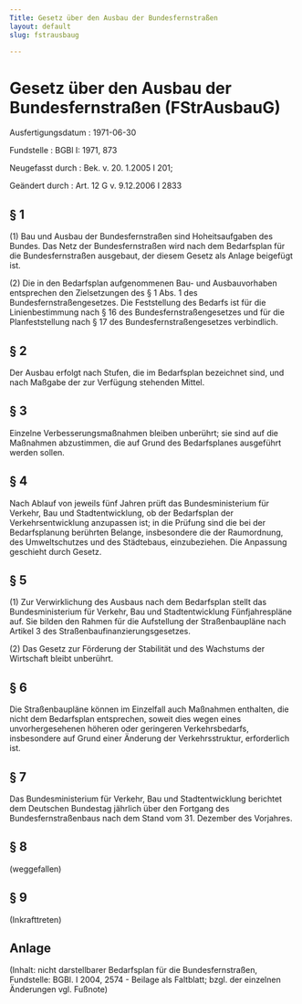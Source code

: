 ```yaml
---
Title: Gesetz über den Ausbau der Bundesfernstraßen
layout: default
slug: fstrausbaug

---
```


# Gesetz über den Ausbau der Bundesfernstraßen (FStrAusbauG)

Ausfertigungsdatum
:   1971-06-30

Fundstelle
:   BGBl I: 1971, 873

Neugefasst durch
:   Bek. v. 20. 1.2005 I 201;

Geändert durch
:   Art. 12 G v. 9.12.2006 I 2833


## § 1

(1) Bau und Ausbau der Bundesfernstraßen sind Hoheitsaufgaben des
Bundes. Das Netz der Bundesfernstraßen wird nach dem Bedarfsplan für
die Bundesfernstraßen ausgebaut, der diesem Gesetz als Anlage
beigefügt ist.

(2) Die in den Bedarfsplan aufgenommenen Bau- und Ausbauvorhaben
entsprechen den Zielsetzungen des § 1 Abs. 1 des
Bundesfernstraßengesetzes. Die Feststellung des Bedarfs ist für die
Linienbestimmung nach § 16 des Bundesfernstraßengesetzes und für die
Planfeststellung nach § 17 des Bundesfernstraßengesetzes verbindlich.


## § 2

Der Ausbau erfolgt nach Stufen, die im Bedarfsplan bezeichnet sind,
und nach Maßgabe der zur Verfügung stehenden Mittel.


## § 3

Einzelne Verbesserungsmaßnahmen bleiben unberührt; sie sind auf die
Maßnahmen abzustimmen, die auf Grund des Bedarfsplanes ausgeführt
werden sollen.


## § 4

Nach Ablauf von jeweils fünf Jahren prüft das Bundesministerium für
Verkehr, Bau und Stadtentwicklung, ob der Bedarfsplan der
Verkehrsentwicklung anzupassen ist; in die Prüfung sind die bei der
Bedarfsplanung berührten Belange, insbesondere die der Raumordnung,
des Umweltschutzes und des Städtebaus, einzubeziehen. Die Anpassung
geschieht durch Gesetz.


## § 5

(1) Zur Verwirklichung des Ausbaus nach dem Bedarfsplan stellt das
Bundesministerium für Verkehr, Bau und Stadtentwicklung
Fünfjahrespläne auf. Sie bilden den Rahmen für die Aufstellung der
Straßenbaupläne nach Artikel 3 des Straßenbaufinanzierungsgesetzes.

(2) Das Gesetz zur Förderung der Stabilität und des Wachstums der
Wirtschaft bleibt unberührt.


## § 6

Die Straßenbaupläne können im Einzelfall auch Maßnahmen enthalten, die
nicht dem Bedarfsplan entsprechen, soweit dies wegen eines
unvorhergesehenen höheren oder geringeren Verkehrsbedarfs,
insbesondere auf Grund einer Änderung der Verkehrsstruktur,
erforderlich ist.


## § 7

Das Bundesministerium für Verkehr, Bau und Stadtentwicklung berichtet
dem Deutschen Bundestag jährlich über den Fortgang des
Bundesfernstraßenbaus nach dem Stand vom 31. Dezember des Vorjahres.


## § 8

(weggefallen)


## § 9

(Inkrafttreten)


## Anlage

(Inhalt: nicht darstellbarer Bedarfsplan für die Bundesfernstraßen,
Fundstelle: BGBl. I 2004, 2574 - Beilage als Faltblatt;
bzgl. der einzelnen Änderungen vgl. Fußnote)

